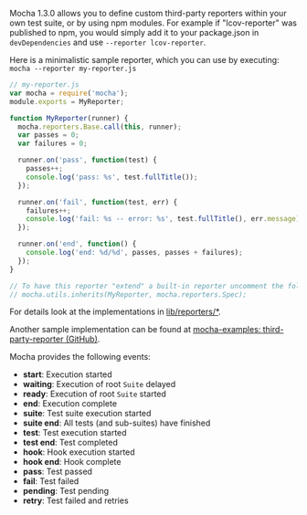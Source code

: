   Mocha 1.3.0 allows you to define custom third-party reporters within your own test suite, or by using npm modules. For example if "lcov-reporter" was published to npm, you would simply add it to your package.json in `devDependencies` and use `--reporter lcov-reporter`.

  Here is a minimalistic sample reporter, which you can use by executing: `mocha --reporter my-reporter.js`

```js
// my-reporter.js
var mocha = require('mocha');
module.exports = MyReporter;

function MyReporter(runner) {
  mocha.reporters.Base.call(this, runner);
  var passes = 0;
  var failures = 0;

  runner.on('pass', function(test) {
    passes++;
    console.log('pass: %s', test.fullTitle());
  });

  runner.on('fail', function(test, err) {
    failures++;
    console.log('fail: %s -- error: %s', test.fullTitle(), err.message);
  });

  runner.on('end', function() {
    console.log('end: %d/%d', passes, passes + failures);
  });
}

// To have this reporter "extend" a built-in reporter uncomment the following line:
// mocha.utils.inherits(MyReporter, mocha.reporters.Spec);
```

For details look at the implementations in [lib/reporters/*](https://github.com/mochajs/mocha/tree/master/lib/reporters).

Another sample implementation can be found at [mocha-examples: third-party-reporter (GitHub)](https://github.com/mochajs/mocha-examples/tree/main/packages/third-party-reporter).

Mocha provides the following events:
 * **start**: Execution started
 * **waiting**: Execution of root `Suite` delayed
 * **ready**: Execution of root `Suite` started
 * **end**: Execution complete
 * **suite**: Test suite execution started
 * **suite end**: All tests (and sub-suites) have finished
 * **test**: Test execution started
 * **test end**: Test completed
 * **hook**: Hook execution started
 * **hook end**: Hook complete
 * **pass**: Test passed
 * **fail**: Test failed
 * **pending**: Test pending
 * **retry**: Test failed and retries
